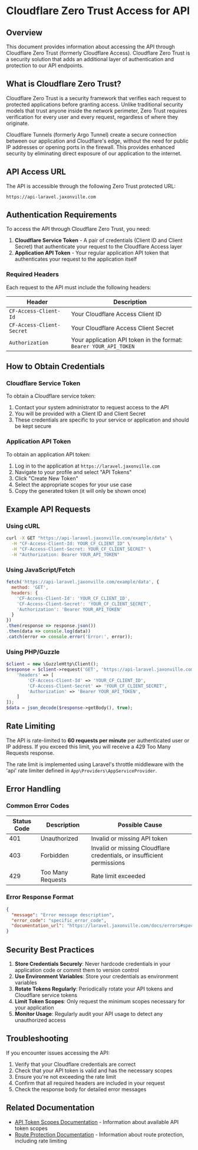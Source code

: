 # Cloudflare Zero Trust Access for API

## Overview

This document provides information about accessing the API through Cloudflare Zero Trust (formerly Cloudflare Access). Cloudflare Zero Trust is a security solution that adds an additional layer of authentication and protection to our API endpoints.

## What is Cloudflare Zero Trust?

Cloudflare Zero Trust is a security framework that verifies each request to protected applications before granting access. Unlike traditional security models that trust anyone inside the network perimeter, Zero Trust requires verification for every user and every request, regardless of where they originate.

Cloudflare Tunnels (formerly Argo Tunnel) create a secure connection between our application and Cloudflare's edge, without the need for public IP addresses or opening ports in the firewall. This provides enhanced security by eliminating direct exposure of our application to the internet.

## API Access URL

The API is accessible through the following Zero Trust protected URL:

```
https://api-laravel.jaxonville.com
```

## Authentication Requirements

To access the API through Cloudflare Zero Trust, you need:

1. **Cloudflare Service Token** - A pair of credentials (Client ID and Client Secret) that authenticate your request to the Cloudflare Access layer
2. **Application API Token** - Your regular application API token that authenticates your request to the application itself

### Required Headers

Each request to the API must include the following headers:

| Header                    | Description                                                       |
|---------------------------|-------------------------------------------------------------------|
| `CF-Access-Client-Id`     | Your Cloudflare Access Client ID                                  |
| `CF-Access-Client-Secret` | Your Cloudflare Access Client Secret                              |
| `Authorization`           | Your application API token in the format: `Bearer YOUR_API_TOKEN` |

## How to Obtain Credentials

### Cloudflare Service Token

To obtain a Cloudflare service token:

1. Contact your system administrator to request access to the API
2. You will be provided with a Client ID and Client Secret
3. These credentials are specific to your service or application and should be kept secure

### Application API Token

To obtain an application API token:

1. Log in to the application at `https://laravel.jaxonville.com`
2. Navigate to your profile and select "API Tokens"
3. Click "Create New Token"
4. Select the appropriate scopes for your use case
5. Copy the generated token (it will only be shown once)

## Example API Requests

### Using cURL

```bash
curl -X GET "https://api-laravel.jaxonville.com/example/data" \
  -H "CF-Access-Client-Id: YOUR_CF_CLIENT_ID" \
  -H "CF-Access-Client-Secret: YOUR_CF_CLIENT_SECRET" \
  -H "Authorization: Bearer YOUR_API_TOKEN"
```

### Using JavaScript/Fetch

```javascript
fetch('https://api-laravel.jaxonville.com/example/data', {
  method: 'GET',
  headers: {
    'CF-Access-Client-Id': 'YOUR_CF_CLIENT_ID',
    'CF-Access-Client-Secret': 'YOUR_CF_CLIENT_SECRET',
    'Authorization': 'Bearer YOUR_API_TOKEN'
  }
})
.then(response => response.json())
.then(data => console.log(data))
.catch(error => console.error('Error:', error));
```

### Using PHP/Guzzle

```php
$client = new \GuzzleHttp\Client();
$response = $client->request('GET', 'https://api-laravel.jaxonville.com/example/data', [
    'headers' => [
        'CF-Access-Client-Id' => 'YOUR_CF_CLIENT_ID',
        'CF-Access-Client-Secret' => 'YOUR_CF_CLIENT_SECRET',
        'Authorization' => 'Bearer YOUR_API_TOKEN',
    ]
]);
$data = json_decode($response->getBody(), true);
```

## Rate Limiting

The API is rate-limited to **60 requests per minute** per authenticated user or IP address. If you exceed this limit, you will receive a 429 Too Many Requests response.

The rate limit is implemented using Laravel's throttle middleware with the 'api' rate limiter defined in `App\Providers\AppServiceProvider`.

## Error Handling

### Common Error Codes

| Status Code | Description       | Possible Cause                                                         |
|-------------|-------------------|------------------------------------------------------------------------|
| 401         | Unauthorized      | Invalid or missing API token                                           |
| 403         | Forbidden         | Invalid or missing Cloudflare credentials, or insufficient permissions |
| 429         | Too Many Requests | Rate limit exceeded                                                    |

### Error Response Format

```json
{
  "message": "Error message description",
  "error_code": "specific_error_code",
  "documentation_url": "https://laravel.jaxonville.com/docs/errors#specific_error_code"
}
```

## Security Best Practices

1. **Store Credentials Securely**: Never hardcode credentials in your application code or commit them to version control
2. **Use Environment Variables**: Store your credentials as environment variables
3. **Rotate Tokens Regularly**: Periodically rotate your API tokens and Cloudflare service tokens
4. **Limit Token Scopes**: Only request the minimum scopes necessary for your application
5. **Monitor Usage**: Regularly audit your API usage to detect any unauthorized access

## Troubleshooting

If you encounter issues accessing the API:

1. Verify that your Cloudflare credentials are correct
2. Check that your API token is valid and has the necessary scopes
3. Ensure you're not exceeding the rate limit
4. Confirm that all required headers are included in your request
5. Check the response body for detailed error messages

## Related Documentation

- [API Token Scopes Documentation](API%20Token%20Scopes.md) - Information about available API token scopes
- [Route Protection Documentation](Route%20Protection.md) - Information about route protection, including rate limiting
